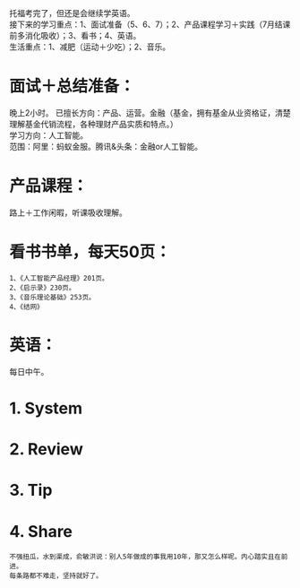 托福考完了，但还是会继续学英语。</br>
接下来的学习重点：1、面试准备（5、6、7）；2、产品课程学习＋实践（7月结课前多消化吸收）；3、看书；4、英语。</br>
生活重点：1、减肥（运动＋少吃）；2、音乐。
# 面试＋总结准备：</br>
晚上2小时。
已擅长方向：产品、运营。金融（基金，拥有基金从业资格证，清楚理解基金代销流程，各种理财产品实质和特点。）</br>
学习方向：人工智能。</br>
范围：阿里：蚂蚁金服。腾讯&头条：金融or人工智能。

# 产品课程：
路上＋工作闲暇，听课吸收理解。

# 看书书单，每天50页：
```
1、《人工智能产品经理》201页。
2、《启示录》230页。
3、《音乐理论基础》253页。
4、《结网》
```
# 英语：
每日中午。

# 1. System 


# 2. Review 


# 3. Tip 


# 4. Share 

```
不强扭瓜，水到渠成，俞敏洪说：别人5年做成的事我用10年，那又怎么样呢。内心踏实且在前进。
每条路都不难走，坚持就好了。
```
